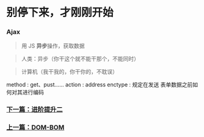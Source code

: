 # 别停下来，才刚刚开始


### Ajax

> 用 JS **异步**操作，获取数据

> 人类：异步（你干这个就不能干那个，不能同时）

> 计算机（我干我的，你干你的，不耽误）

method : get、pust……
action : address
enctype : 规定在发送 表单数据之前如何对其进行编码



### [下一篇：进阶提升二](./进阶提升二.md)

### [上一篇：DOM-BOM](./DOM-BOM.md)